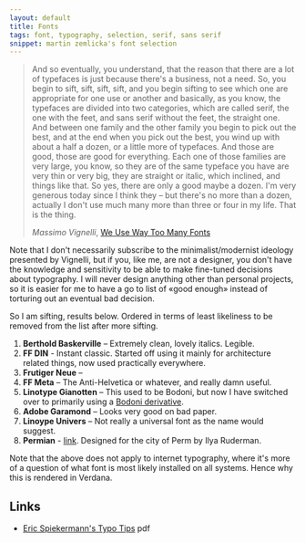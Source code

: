 ```yaml
---
layout: default
title: Fonts
tags: font, typography, selection, serif, sans serif
snippet: martin zemlicka's font selection
---
```


> And so eventually, you understand, that the reason that there are a lot of
> typefaces is just because there's a business, not a need.  So, you begin to
> sift, sift, sift, sift, and you begin sifting to see which one are
> appropriate for one use or another and basically, as you know, the typefaces
> are divided into two categories, which are called serif, the one with the
> feet, and sans serif without the feet, the straight one.  And between one
> family and the other family you begin to pick out the best, and at the end
> when you pick out the best, you wind up with about a half a dozen, or a
> little more of typefaces.  And those are good, those are good for everything.
> Each one of those families are very large, you know, so they are of the same
> typeface you have are very thin or very big, they are straight or italic,
> which inclined, and things like that.  So yes, there are only a good maybe a
> dozen.  I'm very generous today since I think they – but there's no more than
> a dozen, actually I don't use much many more than three or four in my life.
> That is the thing.
>
> <cite>Massimo Vignelli</cite>, [We Use Way Too Many Fonts](http://bigthink.com/videos/we-use-way-too-many-fonts)

Note that I don't necessarily subscribe to the minimalist/modernist ideology
presented by Vignelli, but if you, like me, are not a designer, you don't have
the knowledge and sensitivity to be able to make fine-tuned decisions
about typography. I will never design anything other than personal projects, so
it is easier for me to have a go to list of «good enough» instead of torturing
out an eventual bad decision.

So I am sifting, results below. Ordered in terms of least likeliness
to be removed from the list after more sifting.

1. **Berthold Baskerville** – Extremely clean, lovely italics. Legible.
2. **FF DIN** - Instant classic. Started off using it mainly for architecture
   related things, now used practically everywhere.
3. **Frutiger Neue** – 
4. **FF Meta** – The Anti-Helvetica or whatever, and really damn useful.
5. **Linotype Gianotten** – This used to be Bodoni, but now I have switched
   over to primarily using a [Bodoni derivative](http://www.linotype.com/1046/linotypegianotten-family.html).
6. **Adobe Garamond** – Looks very good on bad paper.
7. **Linoype Univers** – Not really a universal font as the name would suggest.
8. **Permian** - [link](http://permian.design.ru/). Designed for the city of
   Perm by Ilya Ruderman.

Note that the above does not apply to internet typography, where it's more of a
question of what font is most likely installed on all systems. Hence why this
is rendered in Verdana.

## Links

* [Eric Spiekermann's Typo Tips](http://www.fontshop.com/education/pdf/typo_tips.pdf) pdf
